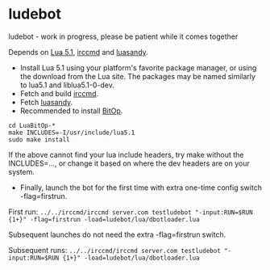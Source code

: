 ludebot
=======

ludebot - work in progress, please be patient while it comes together

Depends on
<a href="http://www.lua.org/versions.html#5.1">Lua 5.1</a>,
<a href="https://github.com/millerlogic/irccmd">irccmd</a>
and <a href="https://github.com/millerlogic/luasandy">luasandy</a>.

* Install Lua 5.1 using your platform's favorite package manager, or using the download from the Lua site. The packages may be named similarly to lua5.1 and liblua5.1-0-dev.
* Fetch and build <a href="https://github.com/millerlogic/irccmd">irccmd</a>.
* Fetch <a href="https://github.com/millerlogic/luasandy">luasandy</a>.
* Recommended to install <a href="http://bitop.luajit.org/">BitOp</a>.
```
cd LuaBitOp-*
make INCLUDES=-I/usr/include/lua5.1
sudo make install
```
If the above cannot find your lua include headers, try make without the INCLUDES=..., or change it based on where the dev headers are on your system.

* Finally, launch the bot for the first time with extra one-time config switch -flag=firstrun.

First run:
```../../irccmd/irccmd server.com testludebot "-input:RUN=$RUN {1+}" -flag=firstrun -load=ludebot/lua/dbotloader.lua```

Subsequent launches do not need the extra -flag=firstrun switch.

Subsequent runs:
```../../irccmd/irccmd server.com testludebot "-input:RUN=$RUN {1+}" -load=ludebot/lua/dbotloader.lua```
